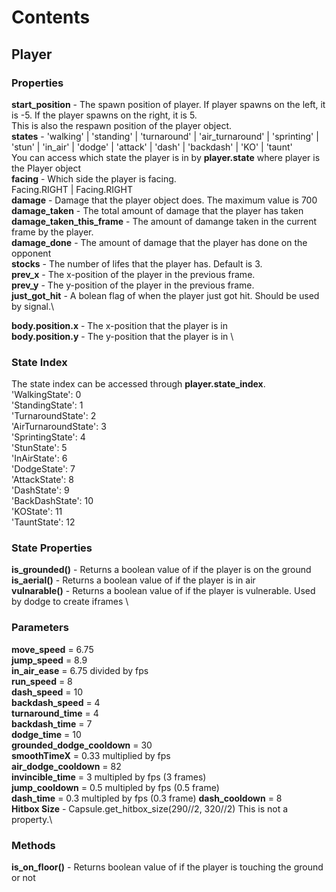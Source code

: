 # Contents

## Player
### Properties

**start_position** - The spawn position of player. If player spawns on the left, it is -5. If the player spawns on the right, it is 5. \
This is also the respawn position of the player object. \
**states** - 'walking' | 'standing' | 'turnaround' | 'air_turnaround' | 'sprinting' | 'stun' | 'in_air' | 'dodge' | 'attack' | 'dash' | 'backdash' | 'KO' | 'taunt' \
You can access which state the player is in by **player.state** where player is the Player object \
**facing** - Which side the player is facing. \
Facing.RIGHT | Facing.RIGHT \
**damage** - Damage that the player object does. The maximum value is 700 \
**damage_taken** - The total amount of damage that the player has taken  \
**damage_taken_this_frame** - The amount of damange taken in the current frame by the player. \
**damage_done** - The amount of damage that the player has done on the opponent \
**stocks** - The number of lifes that the player has. Default is 3. \
**prev_x** - The x-position of the player in the previous frame. \
**prev_y** - The y-position of the player in the previous frame. \
**just_got_hit** - A bolean flag of when the player just got hit. Should be used by signal.\

**body.position.x** - The x-position that the player is in \
**body.position.y** - The y-position that the player is in \

### State Index
The state index can be accessed through **player.state_index**. \
'WalkingState': 0 \
'StandingState': 1 \
'TurnaroundState': 2 \
'AirTurnaroundState': 3 \
'SprintingState': 4 \
'StunState': 5 \
'InAirState': 6 \
'DodgeState': 7 \
'AttackState': 8 \
'DashState': 9 \
'BackDashState': 10 \
'KOState': 11 \
'TauntState': 12 

### State Properties
**is_grounded()** - Returns a boolean value of if the player is on the ground \
**is_aerial()** - Returns a boolean value of if the player is in air \
**vulnarable()** - Returns a boolean value of if the player is vulnerable. Used by dodge to create iframes \

### Parameters
**move_speed** = 6.75 \
**jump_speed** = 8.9 \
**in_air_ease** = 6.75 divided by fps \
**run_speed** = 8 \
**dash_speed** = 10 \
**backdash_speed** = 4 \
**turnaround_time** = 4 \
**backdash_time** = 7 \
**dodge_time** = 10 \
**grounded_dodge_cooldown** = 30 \
**smoothTimeX**  = 0.33 multiplied by fps \
**air_dodge_cooldown** = 82 \
**invincible_time** = 3 multipled by fps (3 frames) \
**jump_cooldown** = 0.5 multipled by fps (0.5 frame) \
**dash_time** = 0.3 multipled by fps (0.3 frame)
**dash_cooldown** = 8 \
**Hitbox Size** - Capsule.get_hitbox_size(290//2, 320//2)  This is not a property.\

### Methods
**is_on_floor()** - Returns  boolean value of if the player is touching the ground or not
